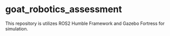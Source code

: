 # goat_robotics_assessment
This repository is utilizes ROS2 Humble Framework and Gazebo Fortress for simulation.
